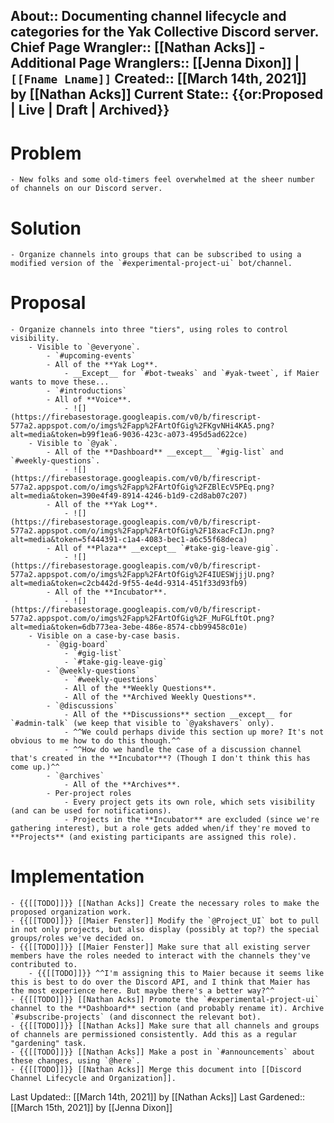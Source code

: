 About:: __Documenting channel lifecycle and categories for the Yak Collective Discord server.__
Chief Page Wrangler:: [[Nathan Acks]]
    - Additional Page Wranglers:: [[Jenna Dixon]] | `[[Fname Lname]]`
Created:: [[March 14th, 2021]] by [[Nathan Acks]]
Current State:: {{or:Proposed | Live | Draft | Archived}}
---
# Problem
    - New folks and some old-timers feel overwhelmed at the sheer number of channels on our Discord server.
# Solution
    - Organize channels into groups that can be subscribed to using a modified version of the `#experimental-project-ui` bot/channel.
# Proposal
    - Organize channels into three "tiers", using roles to control visibility.
        - Visible to `@everyone`.
            - `#upcoming-events`
            - All of the **Yak Log**.
                - __Except__ for `#bot-tweaks` and `#yak-tweet`, if Maier wants to move these...
            - `#introductions`
            - All of **Voice**.
                - ![](https://firebasestorage.googleapis.com/v0/b/firescript-577a2.appspot.com/o/imgs%2Fapp%2FArtOfGig%2FKgvNHi4KA5.png?alt=media&token=b99f1ea6-9036-423c-a073-495d5ad622ce)
        - Visible to `@yak`.
            - All of the **Dashboard** __except__ `#gig-list` and `#weekly-questions`.
                - ![](https://firebasestorage.googleapis.com/v0/b/firescript-577a2.appspot.com/o/imgs%2Fapp%2FArtOfGig%2FZBlEcV5PEq.png?alt=media&token=390e4f49-8914-4246-b1d9-c2d8ab07c207)
            - All of the **Yak Log**.
                - ![](https://firebasestorage.googleapis.com/v0/b/firescript-577a2.appspot.com/o/imgs%2Fapp%2FArtOfGig%2F18xacFcIJn.png?alt=media&token=5f444391-c1a4-4083-bec1-a6c55f68deca)
            - All of **Plaza** __except__ `#take-gig-leave-gig`.
                - ![](https://firebasestorage.googleapis.com/v0/b/firescript-577a2.appspot.com/o/imgs%2Fapp%2FArtOfGig%2F4IUESWjjjU.png?alt=media&token=c2cb442d-9f55-4e4d-9314-451f33d93fb9)
            - All of the **Incubator**.
                - ![](https://firebasestorage.googleapis.com/v0/b/firescript-577a2.appspot.com/o/imgs%2Fapp%2FArtOfGig%2F_MuFGLftOt.png?alt=media&token=6db773ea-3ebe-486e-8574-cbb99458c01e)
        - Visible on a case-by-case basis.
            - `@gig-board`
                - `#gig-list`
                - `#take-gig-leave-gig`
            - `@weekly-questions`
                - `#weekly-questions`
                - All of the **Weekly Questions**.
                - All of the **Archived Weekly Questions**.
            - `@discussions`
                - All of the **Discussions** section __except__ for `#admin-talk` (we keep that visible to `@yakshavers` only).
                - ^^We could perhaps divide this section up more? It's not obvious to me how to do this though.^^
                - ^^How do we handle the case of a discussion channel that's created in the **Incubator**? (Though I don't think this has come up.)^^
            - `@archives`
                - All of the **Archives**.
            - Per-project roles
                - Every project gets its own role, which sets visibility (and can be used for notifications).
                - Projects in the **Incubator** are excluded (since we're gathering interest), but a role gets added when/if they're moved to **Projects** (and existing participants are assigned this role).
# Implementation
    - {{[[TODO]]}} [[Nathan Acks]] Create the necessary roles to make the proposed organization work.
    - {{[[TODO]]}} [[Maier Fenster]] Modify the `@Project_UI` bot to pull in not only projects, but also display (possibly at top?) the special groups/roles we've decided on.
    - {{[[TODO]]}} [[Maier Fenster]] Make sure that all existing server members have the roles needed to interact with the channels they've contributed to.
        - {{[[TODO]]}} ^^I'm assigning this to Maier because it seems like this is best to do over the Discord API, and I think that Maier has the most experience here. But maybe there's a better way?^^
    - {{[[TODO]]}} [[Nathan Acks]] Promote the `#experimental-project-ui` channel to the **Dashboard** section (and probably rename it). Archive `#subscribe-projects` (and disconnect the relevant bot).
    - {{[[TODO]]}} [[Nathan Acks]] Make sure that all channels and groups of channels are permissioned consistently. Add this as a regular "gardening" task.
    - {{[[TODO]]}} [[Nathan Acks]] Make a post in `#announcements` about these changes, using `@here`.
    - {{[[TODO]]}} [[Nathan Acks]] Merge this document into [[Discord Channel Lifecycle and Organization]].


Last Updated:: [[March 14th, 2021]] by [[Nathan Acks]]
Last Gardened:: [[March 15th, 2021]] by [[Jenna Dixon]]
